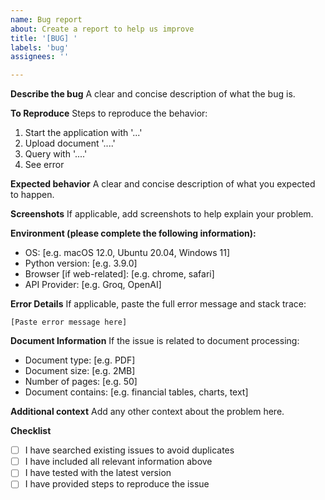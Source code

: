 ```yaml
---
name: Bug report
about: Create a report to help us improve
title: '[BUG] '
labels: 'bug'
assignees: ''

---
```


**Describe the bug**
A clear and concise description of what the bug is.

**To Reproduce**
Steps to reproduce the behavior:
1. Start the application with '...'
2. Upload document '....'
3. Query with '....'
4. See error

**Expected behavior**
A clear and concise description of what you expected to happen.

**Screenshots**
If applicable, add screenshots to help explain your problem.

**Environment (please complete the following information):**
 - OS: [e.g. macOS 12.0, Ubuntu 20.04, Windows 11]
 - Python version: [e.g. 3.9.0]
 - Browser [if web-related]: [e.g. chrome, safari]
 - API Provider: [e.g. Groq, OpenAI]

**Error Details**
If applicable, paste the full error message and stack trace:
```
[Paste error message here]
```

**Document Information**
If the issue is related to document processing:
- Document type: [e.g. PDF]
- Document size: [e.g. 2MB]
- Number of pages: [e.g. 50]
- Document contains: [e.g. financial tables, charts, text]

**Additional context**
Add any other context about the problem here.

**Checklist**
- [ ] I have searched existing issues to avoid duplicates
- [ ] I have included all relevant information above
- [ ] I have tested with the latest version
- [ ] I have provided steps to reproduce the issue 